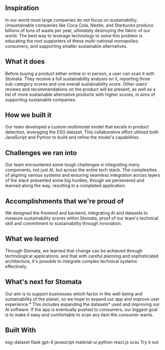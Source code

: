 ## Inspiration
In our world most large companies do not focus on sustainability. Unsustainable companies like Coca Cola, Nestle, and Starbucks produce billions of tons of waste per year, ultimately destroying the fabric of our world. The best way to leverage technology to solve this problem is educating the root supporters of these multi-national monopolies: consumers, and supporting smaller sustainable alternatives.

## What it does
Before buying a product either online or in person, a user can scan it with Stomata. They receive a full sustainability analysis on it, reporting three sub-category scores and one overall sustainability score. Other users’ reviews and recommendations on the product will be present, as well as a list of more sustainable alternative products with higher scores, in aims of supporting sustainable companies.

## How we built it
Our team developed a custom multimodal model that excels in product detection, leveraging the ESG dataset. This collaborative effort utilised both JavaScript and Python to build and refine the model's capabilities.

## Challenges we ran into
Our team encountered some tough challenges in integrating many components, not just AI, but across the entire tech stack. The complexities of aligning various systems and ensuring seamless integration across layers of the stack presented some big hurdles, though we persevered and learned along the way, resulting in a completed application.

## Accomplishments that we're proud of
We designed the frontend and backend, integrating AI and datasets to measure sustainability scores within Stomata, proof of our team's technical skill and commitment to sustainability through innovation.

## What we learned
Through Stomata, we learned that change can be achieved through technological applications, and that with careful planning and sophisticated architecture, it's possible to integrate complex technical systems effectively.

## What's next for Stomata
Our aim is to support businesses which factor in the well-being and sustainability of the planet, so we hope to expand our app and improve user experience.* This includes expanding the datasets* used and improving our AI software. If the app is eventually pushed to consumers, our biggest goal is to make it easy and comfortable to scan any item the consumer wants.

## Built With
esg-dataset
flask
gpt-4
javascript
material-ui
python
react.js
scss
Try it out
